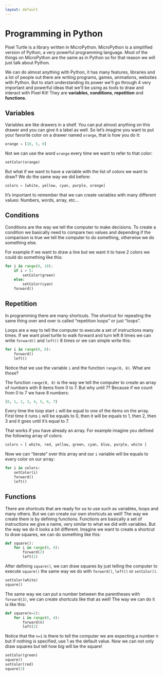 ```yaml
---
layout: default
---
```


# Programming in Python

Pixel Turtle is a library written in MicroPython. MicroPython is a simplified version of Python, a very powerful programming language. Most of the things on MicroPython are the same as in Python so for that reason we will just talk about Python.

We can do almost anything with Python, it has many features, libraries and a lot of people out there are writing programs, games, animations, websites with Python. But to start understanding its power we'll go through 4 very important and powerful ideas that we'll be using as tools to draw and interact with Pixel Kit! They are **variables**, **conditions**, **repetition** and **functions**.

## Variables

Variables are like drawers in a shelf. You can put almost anything on this drawer and you can give it a label as well. So let’s imagine you want to put your favorite color on a drawer named `orange`, that is how you do it:

```python
orange = [10, 5, 0]
```

Not we can use the word `orange` every time we want to refer to that color:

```python
setColor(orange)
```

But what if we want to have a variable with the list of colors we want to draw? We do the same way we did before:

```python
colors = [white, yellow, cyan, purple, orange]
```

It’s important to remember that we can create variables with many different values: Numbers, words, array, etc...


## Conditions

Conditions are the way we tell the computer to make decisions. To create a condition we basically need to compare two values and depending if the comparison is true we tell the computer to do something, otherwise we do something else.


For example if we want to draw a line but we want it to have 2 colors we could do something like this:

```python
for i in range(0, 10);
    if i > 5:
        setColor(green)
    else:
        setColor(cyan)
    forward()
```

## Repetition

In programming there are many shortcuts. The shortcut for repeating the same thing over and over is called “repetition loops” or just “loops”.

Loops are a way to tell the computer to execute a set of instructions many times. If we want pixel turtle to walk forward and turn left 8 times we can write `forward()` and `left()` 8 times or we can simple write this:

```python
for i in range(0, 8):
    forward()
    left()
```

Notice that we use the variable `i` and the function `range(0, 8)`. What are those?

The function `range(0, 8)` is the way we tell the computer to create an array of numbers with 8 items from 0 to 7. But why until 7? Because if we count from 0 to 7 we have 8 numbers:

```python
[0, 1, 2, 3, 4, 5, 6, 7]
```

Every time the loop start `i` will be equal to one of the items on the array. First time it runs `i` will be equals to 0, then it will be equals to 1, then 2, then 3 and it goes until it’s equal to 7.

That works if you have already an array. For example imagine you defined the following array of colors:

```python
colors = [ white, red, yellow, green, cyan, blue, purple, white ]
```

Now we can “iterate” over this array and our `i` variable will be equals to every color on our array:

```python
for i in colors:
    setColor(i)
    forward()
    left()
```

## Functions

There are shortcuts that are ready for us to use such as variables, loops and many others. But we can create our own shortcuts as well! The way we create them is by defining functions. Functions are basically a set of instructions we give a name, very similar to what we did with variables. But the way we do it looks a bit different. Imagine we want to create a shortcut to draw squares, we can do something like this:

```python
def square():
    for i in range(0, 4):
        forward(2)
        left(2)
```

After defining `square()`, we can draw squares by just telling the computer to execute `square()` the same way we do with `forward()`, `left()` or `setColor()`.

```python
setColor(white)
square()
```

The same way we can put a number between the parentheses with `forward(3)`, we can create shortcuts like that as well! The way we can do it is like this:

```python
def square(n=1):
    for i in range(0, 4):
        forward(n)
        left(2)
```

Notice that the `n=1` is there to tell the computer we are expecting a number n but if nothing is specified, use 1 as the default value. Now we can not only draw squares but tell how big will be the square!

```python
setColor(green)
square()
setColor(red)
square(3)
```
